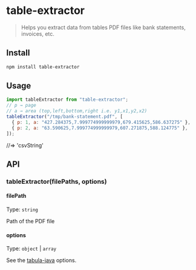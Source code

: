 # table-extractor

> Helps you extract data from tables PDF files like bank statements, invoices, etc.

## Install

```sh
npm install table-extractor
```

## Usage

```js
import tableExtractor from "table-extractor";
// p → page
// a → area (top,left,bottom,right i.e. y1,x1,y2,x2)
tableExtractor("/tmp/bank-statement.pdf", [
  { p: 1, a: "427.284375,7.999774999999979,679.415625,586.637275" },
  { p: 2, a: "63.590625,7.999774999999979,607.271875,588.124775" },
]);
```

//=> 'csvString'

## API

### tableExtractor(filePaths, options)

#### filePath

Type: `string`

Path of the PDF file

#### options

Type: `object` | `array`

See the [tabula-java](https://github.com/tabulapdf/tabula-java#usage-examples) options.
